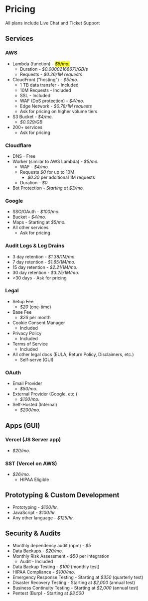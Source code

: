 # Pricing

All plans include Live Chat and Ticket Support

## Services

### AWS

- Lambda (function) - <mark>*$5/mo.*</mark>
    - Duration - *$0.00002166671/GB/s*
    - Requests - *$0.26/1M requests*
- CloudFront ("hosting") - *$5/mo.*
    - 1 TB data transfer - Included
    - 10M Requests - Included
    - SSL - Included
    - WAF (DoS protection) - *$4/mo.*
    - Edge Network - *$0.78/1M requests*
    - Ask for pricing on higher volume tiers
- S3 Bucket - *$4/mo.*
    - *$0.029/GB*
- 200+ services
    -  Ask for pricing

### Cloudflare

- DNS - Free
- Worker (similar to AWS Lambda) - *$5/mo.*
    - WAF - *$4/mo.*
    - Requests *$0* for up to 10M
        - *$0.30* per additional 1M requests
    - Duration - *$0*
- Bot Protection - *Starting at $3/mo.*

### Google

- SSO/OAuth - *$100/mo.*
- Bucket - *$4/mo.*
- Maps - Starting at *$5/mo.*
- All other services
    - Ask for pricing
    
### Audit Logs & Log Drains
- 3 day retention - *$1.38/1M/mo.*
- 7 day retention - *$1.65/1M/mo.*
- 15 day retention - *$2.21/1M/mo.*
- 30 day retention - *$3.25/1M/mo.*
- \>30 days - Ask for pricing

### Legal
- Setup Fee
    - *$20* (one-time)
- Base Fee
    - *$26* per month
- Cookie Consent Manager
    - Included
- Privacy Policy
    - Included
- Terms of Service
    - Included
- All other legal docs (EULA, Return Policy, Disclaimers, etc.)
    - Self-serve (GUI)

### OAuth

- Email Provider
    - *$50/mo.*
- External Provider (Google, etc.)
    - *$100/mo.*
- Self-Hosted (Internal)
    - *$200/mo.*


## Apps (GUI)

### Vercel (JS Server app)

- *$20/mo.*

### SST (Vercel on AWS)
- *$26/mo.*
    - HIPAA Eligible


## Prototyping & Custom Development

- Prototyping - *$100/hr.*
- JavaScript - *$100/hr.*
- Any other language - *$125/hr.*


## Security & Audits

- Monthly dependency audit (npm) - *$5*
- Data Backups - *$20/mo.*
- Monthly Risk Assessment - *$50* per integration
    - Audit - Included
- Data Backup Testing - *$100* (monthly test)
- HIPAA Compliance - *$100/mo.*
- Emergency Response Testing - Starting at *$350* (quarterly test)
- Disaster Recovery Testing - Starting at *$2,000* (annual test)
- Business Continuity Testing - Starting at *$2,000* (annual test)
- Pentest (Burp) - Starting at *$3,500*
